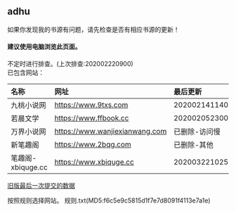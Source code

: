 ## adhu

如果你发现我的书源有问题，请先检查是否有相应书源的更新！

#### 建议使用电脑浏览此页面。  

不定时进行排查。(上次排查:202002220900)  
已包含网站：  

|名称|网址|最后更新|
|:-|:-|:-|
|九桃小说网|https://www.9txs.com|202002141140|
|若晨文学|https://www.ffbook.cc|202002052300|
|万界小说网|https://www.wanjiexianwang.com|已删除-访问慢|
|新笔趣阁|https://www.2bqg.com|已删除-其他|
|笔趣阁-xbiquge.cc|https://www.xbiquge.cc|202003221025|


[旧版最后一次提交的数据](https://github.com/adhu2018/adhu2018.github.io/blob/37b664efa0cd3164da112dc705ccaf75782dc8a9/test/index.md)

按照规则选择网站。
规则.txt(MD5:f6c5e9c5815d1f7e7d8091f4113e7a1e)